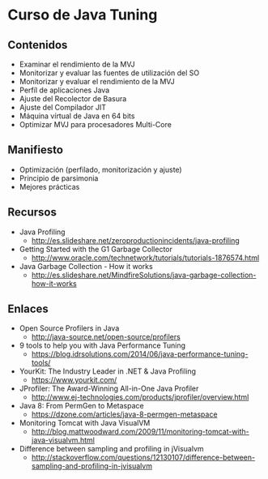 # Curso de Java Tuning

## Contenidos

- Examinar el rendimiento de la MVJ
- Monitorizar y evaluar las fuentes de utilización del SO
- Monitorizar y evaluar el rendimiento de la MVJ
- Perfíl de aplicaciones Java
- Ajuste del Recolector de Basura
- Ajuste del Compilador JIT
- Máquina vírtual de Java en 64 bits
- Optimizar MVJ para procesadores Multi-Core

## Manifiesto

- Optimización (perfilado, monitorización y ajuste)
- Principio de parsimonia
- Mejores prácticas

## Recursos

- Java Profiling 
	- http://es.slideshare.net/zeroproductionincidents/java-profiling
- Getting Started with the G1 Garbage Collector
	- http://www.oracle.com/technetwork/tutorials/tutorials-1876574.html	
- Java Garbage Collection - How it works 
	- http://es.slideshare.net/MindfireSolutions/java-garbage-collection-how-it-works

## Enlaces

- Open Source Profilers in Java
	- http://java-source.net/open-source/profilers
- 9 tools to help you with Java Performance Tuning
	- https://blog.idrsolutions.com/2014/06/java-performance-tuning-tools/
- YourKit: The Industry Leader in .NET & Java Profiling
	- https://www.yourkit.com/
- JProfiler: The Award-Winning All-in-One Java Profiler
	- http://www.ej-technologies.com/products/jprofiler/overview.html
- Java 8: From PermGen to Metaspace 
	- https://dzone.com/articles/java-8-permgen-metaspace
- Monitoring Tomcat with Java VisualVM 
	- http://blog.mattwoodward.com/2009/11/monitoring-tomcat-with-java-visualvm.html
- Difference between sampling and profiling in jVisualvm
	- http://stackoverflow.com/questions/12130107/difference-between-sampling-and-profiling-in-jvisualvm
